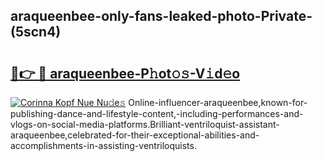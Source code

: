 ## araqueenbee-only-fans​-leaked-photo​-Private-(5scn4)


# <h2><a href="https://mediaupload.pro?title=araqueenbee&ref=git">🔗👉 🔴 araqueenbee-P𝚑ot𝚘𝚜-V𝚒d𝚎o</a></h2>

[![Corinna Kopf Nue Nu𝚍e𝚜](https://i.imgur.com/0qMVB7G.gif)](https://mediaupload.pro?title=araqueenbee&ref=git)
Online-influencer-araqueenbee,known-for-publishing-dance-and-lifestyle-content,-including-performances-and-vlogs-on-social-media-platforms.Brilliant-ventriloquist-assistant-araqueenbee,celebrated-for-their-exceptional-abilities-and-accomplishments-in-assisting-ventriloquists.  